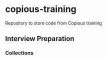 # copious-training
Repository to store code from Copious training

## Interview Preparation

### Collections

    